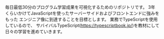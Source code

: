 毎日最低30分のプログラム学習成果を可視化するためのリポジトリです。
3年くらいかけてJavaScriptを使ったサーバーサイドおよびフロントエンドに強みをもった
エンジニア像に到達することを目標とします。
業務でTypeScriptを使用しているので、
サバイバルTypeScript(https://typescriptbook.jp/)を教材にして日々の学習を進めていきます。
